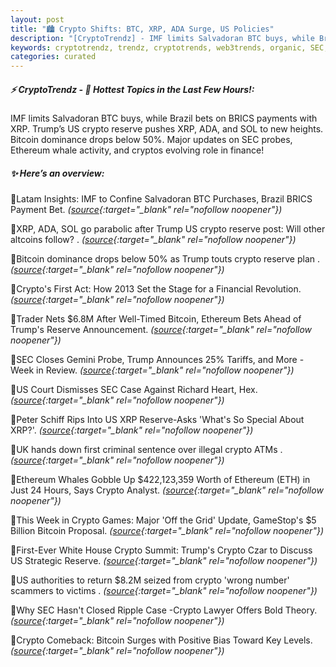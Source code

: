 ```yaml
---
layout: post
title: "🏙️ Crypto Shifts: BTC, XRP, ADA Surge, US Policies"
description: "[CryptoTrendz] - IMF limits Salvadoran BTC buys, while Brazil bets on BRICS payments with XRP. Trump’s US crypto reserve pushes XRP, ADA, and SOL to new heights. Bitcoin dominance drops below 50%. Major updates on SEC probes, Ethereum whale activity, and cryptos evolving role in finance!"
keywords: cryptotrendz, trendz, cryptotrends, web3trends, organic, SEC, altcoins, SOL, Bitcoin, Brazil, crypto, BTC, XRP, Ethereum, Trump
categories: curated
---
```


##### ⚡ CryptoTrendz - 📌 *Hottest Topics in the Last Few Hours!:*

IMF limits Salvadoran BTC buys, while Brazil bets on BRICS payments with XRP. Trump’s US crypto reserve pushes XRP, ADA, and SOL to new heights. Bitcoin dominance drops below 50%. Major updates on SEC probes, Ethereum whale activity, and cryptos evolving role in finance!

##### ✨ *Here’s an overview:*


🔹Latam Insights: IMF to Confine Salvadoran BTC Purchases, Brazil BRICS Payment Bet. *([source](https://s.avyag.com/fib8){:target="_blank" rel="nofollow noopener"})*

🔹XRP, ADA, SOL go parabolic after Trump US crypto reserve post: Will other altcoins follow? . *([source](https://s.avyag.com/5n60){:target="_blank" rel="nofollow noopener"})*

🔹Bitcoin dominance drops below 50% as Trump touts crypto reserve plan . *([source](https://s.avyag.com/ekuy){:target="_blank" rel="nofollow noopener"})*

🔹Crypto's First Act: How 2013 Set the Stage for a Financial Revolution. *([source](https://s.avyag.com/zxuf){:target="_blank" rel="nofollow noopener"})*

🔹Trader Nets $6.8M After Well-Timed Bitcoin, Ethereum Bets Ahead of Trump's Reserve Announcement. *([source](https://s.avyag.com/9s0r){:target="_blank" rel="nofollow noopener"})*

🔹SEC Closes Gemini Probe, Trump Announces 25% Tariffs, and More - Week in Review. *([source](https://s.avyag.com/mwvw){:target="_blank" rel="nofollow noopener"})*

🔹US Court Dismisses SEC Case Against Richard Heart, Hex. *([source](https://s.avyag.com/um2s){:target="_blank" rel="nofollow noopener"})*

🔹Peter Schiff Rips Into US XRP Reserve-Asks 'What's So Special About XRP?'. *([source](https://s.avyag.com/si5l){:target="_blank" rel="nofollow noopener"})*

🔹UK hands down first criminal sentence over illegal crypto ATMs . *([source](https://s.avyag.com/ao9d){:target="_blank" rel="nofollow noopener"})*

🔹Ethereum Whales Gobble Up $422,123,359 Worth of Ethereum (ETH) in Just 24 Hours, Says Crypto Analyst. *([source](https://s.avyag.com/60z6){:target="_blank" rel="nofollow noopener"})*

🔹This Week in Crypto Games: Major 'Off the Grid' Update, GameStop's $5 Billion Bitcoin Proposal. *([source](https://s.avyag.com/dg1g){:target="_blank" rel="nofollow noopener"})*

🔹First-Ever White House Crypto Summit: Trump's Crypto Czar to Discuss US Strategic Reserve. *([source](https://s.avyag.com/37sc){:target="_blank" rel="nofollow noopener"})*

🔹US authorities to return $8.2M seized from crypto 'wrong number' scammers to victims . *([source](https://s.avyag.com/gk2l){:target="_blank" rel="nofollow noopener"})*

🔹Why SEC Hasn't Closed Ripple Case -Crypto Lawyer Offers Bold Theory. *([source](https://s.avyag.com/cwap){:target="_blank" rel="nofollow noopener"})*

🔹Crypto Comeback: Bitcoin Surges with Positive Bias Toward Key Levels. *([source](https://s.avyag.com/qg1a){:target="_blank" rel="nofollow noopener"})*
